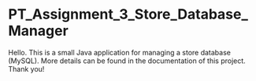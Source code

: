 # PT_Assignment_3_Store_Database_Manager
Hello. This is a small Java application for managing a store database (MySQL). More details can be found in the documentation of this project. Thank you!
